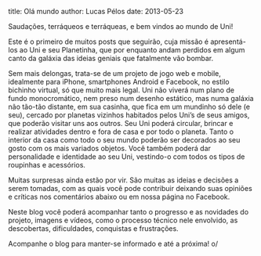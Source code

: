 title: Olá mundo
author: Lucas Pélos
date: 2013-05-23

Saudações, terráqueos e terráqueas, e bem vindos ao mundo de Uni!

Este é o primeiro de muitos posts que seguirão, cuja missão é apresentá-los ao Uni e seu Planetinha, que por enquanto andam perdidos em algum canto da galáxia das ideias geniais que fatalmente vão bombar.

Sem mais delongas, trata-se de um projeto de jogo web e mobile, idealmente para iPhone, smartphones Android e Facebook, no estilo bichinho virtual, só que muito mais legal.
Uni não viverá num plano de fundo monocromático, nem preso num desenho estático, mas numa galáxia não tão-tão distante, em sua casinha, que fica em um mundinho só dele (e seu), cercado por planetas vizinhos habitados pelos Uni’s de seus amigos, que poderão visitar uns aos outros.
Seu Uni poderá circular, brincar e realizar atividades dentro e fora de casa e por todo o planeta. Tanto o interior da casa como todo o seu mundo poderão ser decorados ao seu gosto com os mais variados objetos.
Você também poderá dar personalidade e identidade ao seu Uni, vestindo-o com todos os tipos de roupinhas e acessórios.

Muitas surpresas ainda estão por vir. São muitas as ideias e decisões a serem tomadas, com as quais você pode contribuir deixando suas opiniões e críticas nos comentários abaixo ou em nossa página no Facebook.

Neste blog você poderá acompanhar tanto o progresso e as novidades do projeto, imagens e vídeos, como o processo técnico nele envolvido, as descobertas, dificuldades, conquistas e frustrações.

Acompanhe o blog para manter-se informado e até a próxima! o/
